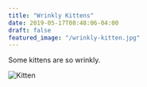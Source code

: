```yaml
---
title: "Wrinkly Kittens"
date: 2019-05-17T08:48:06-04:00
draft: false
featured_image: "/wrinkly-kitten.jpg"
---
```


Some kittens are so wrinkly. 

![Kitten](/wrinkly-kitten.jpg)